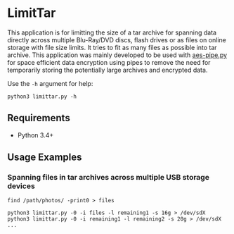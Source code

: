 # LimitTar
This application is for limitting the size of a tar archive for spanning data
directly across multiple Blu-Ray/DVD discs, flash drives or as files on
online storage with file size limits. It tries to fit as many files as possible
into tar archive. This application was mainly developed to be used with
[aes-pipe.py](https://github.com/2sh/aes-pipe.py) for space efficient data
encryption using pipes to remove the need for temporarily storing the
potentially large archives and encrypted data.

Use the ```-h``` argument for help:
```
python3 limittar.py -h
```

## Requirements
* Python 3.4+

## Usage Examples

### Spanning files in tar archives across multiple USB storage devices
```
find /path/photos/ -print0 > files

python3 limittar.py -0 -i files -l remaining1 -s 16g > /dev/sdX
python3 limittar.py -0 -i remaining1 -l remaining2 -s 20g > /dev/sdX
...
```
